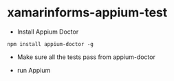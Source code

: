 # xamarinforms-appium-test

- Install Appium Doctor

```
npm install appium-doctor -g
```

- Make sure all the tests pass from appium-doctor

- run Appium



 
